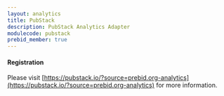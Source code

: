 ```yaml
---
layout: analytics
title: PubStack
description: PubStack Analytics Adapter
modulecode: pubstack
prebid_member: true
---
```


#### Registration

Please visit [https://pubstack.io/?source=prebid.org-analytics](https://pubstack.io/?source=prebid.org-analytics) for more information.
